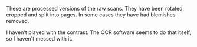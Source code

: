These are processed versions of the raw scans. They have been rotated, cropped and split into pages. In some cases they have had blemishes removed.

I haven't played with the contrast. The OCR software seems to do that itself, so I haven't messed with it.

